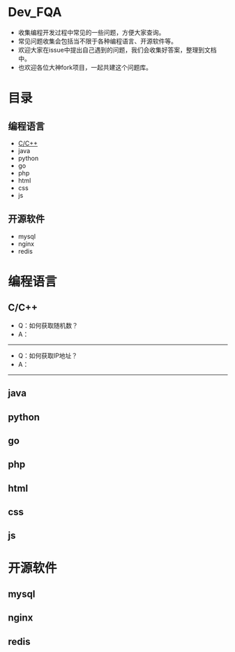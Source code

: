 # Dev_FQA
- 收集编程开发过程中常见的一些问题，方便大家查询。
- 常见问题收集会包括当不限于各种编程语言、开源软件等。
- 欢迎大家在issue中提出自己遇到的问题，我们会收集好答案，整理到文档中。
- 也欢迎各位大神fork项目，一起共建这个问题库。

# 目录
## 编程语言
- [C/C++](#jump_c_c++)
- java
- python
- go
- php
- html
- css
- js 
## 开源软件
- mysql
- nginx
- redis

# 编程语言
## <span id="jump_c_c++">C/C++</span>
- Q：如何获取随机数？
- A：
---
- Q：如何获取IP地址？
- A：
---

## java
## python
## go
## php
## html
## css
## js

# 开源软件
## mysql
## nginx
## redis